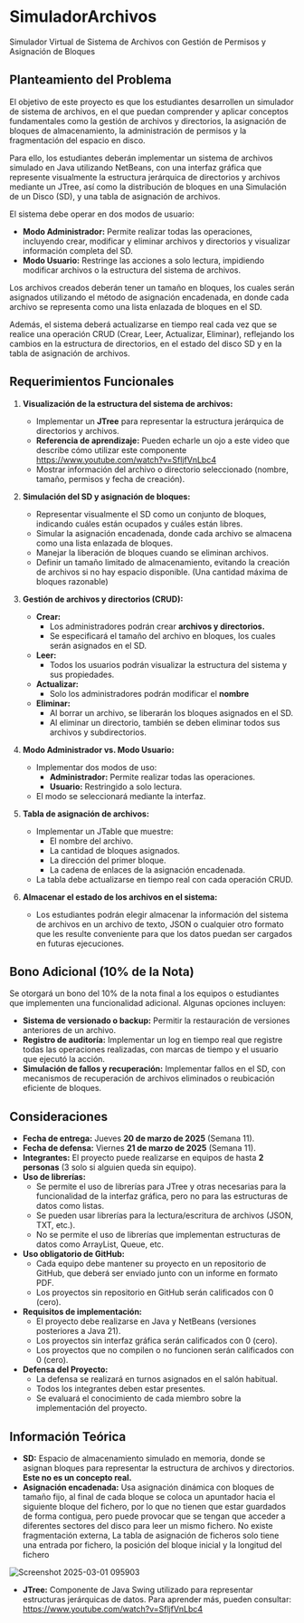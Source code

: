 # SimuladorArchivos
Simulador Virtual de Sistema de Archivos con Gestión de Permisos y Asignación de Bloques

## Planteamiento del Problema
El objetivo de este proyecto es que los estudiantes desarrollen un simulador de sistema de archivos, en el que puedan comprender y aplicar conceptos fundamentales como la gestión de archivos y directorios, la asignación de bloques de almacenamiento, la administración de permisos y la fragmentación del espacio en disco.

Para ello, los estudiantes deberán implementar un sistema de archivos simulado en Java utilizando NetBeans, con una interfaz gráfica que represente visualmente la estructura jerárquica de directorios y archivos mediante un JTree, así como la distribución de bloques en una Simulación de un Disco (SD), y una tabla de asignación de archivos.

El sistema debe operar en dos modos de usuario:
* **Modo Administrador:** Permite realizar todas las operaciones, incluyendo crear, modificar y eliminar archivos y directorios y visualizar información completa del SD.
* **Modo Usuario:** Restringe las acciones a solo lectura, impidiendo modificar archivos o la estructura del sistema de archivos.

Los archivos creados deberán tener un tamaño en bloques, los cuales serán asignados utilizando el método de asignación encadenada, en donde cada archivo se representa como una lista enlazada de bloques en el SD.

Además, el sistema deberá actualizarse en tiempo real cada vez que se realice una operación CRUD (Crear, Leer, Actualizar, Eliminar), reflejando los cambios en la estructura de directorios, en el estado del disco SD y en la tabla de asignación de archivos.

## Requerimientos Funcionales
1) **Visualización de la estructura del sistema de archivos:**
   * Implementar un **JTree** para representar la estructura jerárquica de directorios y archivos. 
   * **Referencia de aprendizaje:** Pueden echarle un ojo a este video que describe cómo utilizar este componente https://www.youtube.com/watch?v=SfljfVnLbc4 
   * Mostrar información del archivo o directorio seleccionado (nombre, tamaño, permisos y fecha de creación).
  
2) **Simulación del SD y asignación de bloques:**
   * Representar visualmente el SD como un conjunto de bloques, indicando cuáles están ocupados y cuáles están libres.
   * Simular la asignación encadenada, donde cada archivo se almacena como una lista enlazada de bloques.
   * Manejar la liberación de bloques cuando se eliminan archivos.
   * Definir un tamaño limitado de almacenamiento, evitando la creación de archivos si no hay espacio disponible. (Una cantidad máxima de bloques razonable)

3) **Gestión de archivos y directorios (CRUD):**
   * **Crear:**
     * Los administradores podrán crear **archivos y directorios.**
     * Se especificará el tamaño del archivo en bloques, los cuales serán asignados en el SD.
   * **Leer:**
     * Todos los usuarios podrán visualizar la estructura del sistema y sus propiedades.
   * **Actualizar:**
     * Solo los administradores podrán modificar el **nombre**
   * **Eliminar:**
     * Al borrar un archivo, se liberarán los bloques asignados en el SD.
     * Al eliminar un directorio, también se deben eliminar todos sus archivos y subdirectorios.

4) **Modo Administrador vs. Modo Usuario:**
   * Implementar dos modos de uso:
     * **Administrador:** Permite realizar todas las operaciones.
     * **Usuario:** Restringido a solo lectura.
   * El modo se seleccionará mediante la interfaz.

5) **Tabla de asignación de archivos:**
   * Implementar un JTable que muestre:
     * El nombre del archivo.
     * La cantidad de bloques asignados.
     * La dirección del primer bloque.
     * La cadena de enlaces de la asignación encadenada.
   * La tabla debe actualizarse en tiempo real con cada operación CRUD.

6) **Almacenar el estado de los archivos en el sistema:**
   * Los estudiantes podrán elegir almacenar la información del sistema de archivos en un archivo de texto, JSON o cualquier otro formato que les resulte conveniente para que los datos puedan ser cargados en futuras ejecuciones.

## Bono Adicional (10% de la Nota)
Se otorgará un bono del 10% de la nota final a los equipos o estudiantes que implementen una funcionalidad adicional. Algunas opciones incluyen:
* **Sistema de versionado o backup:** Permitir la restauración de versiones anteriores de un archivo.
* **Registro de auditoría:** Implementar un log en tiempo real que registre todas las operaciones realizadas, con marcas de tiempo y el usuario que ejecutó la acción.
* **Simulación de fallos y recuperación:** Implementar fallos en el SD, con mecanismos de recuperación de archivos eliminados o reubicación eficiente de bloques.

## Consideraciones
* **Fecha de entrega:** Jueves **20 de marzo de 2025** (Semana 11).
* **Fecha de defensa:** Viernes **21 de marzo de 2025** (Semana 11).
* **Integrantes:** El proyecto puede realizarse en equipos de hasta **2 personas** (3 solo si alguien queda sin equipo).
* **Uso de librerías:**
  * Se permite el uso de librerías para JTree y otras necesarias para la funcionalidad de la interfaz gráfica, pero no para las estructuras de datos como listas. 
  * Se pueden usar librerías para la lectura/escritura de archivos (JSON, TXT, etc.).
  * No se permite el uso de librerías que implementan estructuras de datos como ArrayList, Queue, etc.
* **Uso obligatorio de GitHub:**
  * Cada equipo debe mantener su proyecto en un repositorio de GitHub, que deberá ser enviado junto con un informe en formato PDF.
  * Los proyectos sin repositorio en GitHub serán calificados con 0 (cero).
* **Requisitos de implementación:**
  * El proyecto debe realizarse en Java y NetBeans (versiones posteriores a Java 21).
  * Los proyectos sin interfaz gráfica serán calificados con 0 (cero).
  * Los proyectos que no compilen o no funcionen serán calificados con 0 (cero).
* **Defensa del Proyecto:**
  * La defensa se realizará en turnos asignados en el salón habitual.
  * Todos los integrantes deben estar presentes.
  * Se evaluará el conocimiento de cada miembro sobre la implementación del proyecto.

## Información Teórica
* **SD:** Espacio de almacenamiento simulado en memoria, donde se asignan bloques para representar la estructura de archivos y directorios. **Este no es un concepto real.**
* **Asignación encadenada:** Usa asignación dinámica con bloques de tamaño fijo, al final de cada bloque se coloca un apuntador hacia el siguiente bloque del fichero, por lo que no tienen que estar guardados de forma contigua, pero puede provocar que se tengan que acceder a diferentes sectores del disco para leer un mismo fichero. No existe fragmentación externa, La tabla de asignación de ficheros solo tiene una entrada por fichero, la posición del bloque inicial y la longitud del fichero

![Screenshot 2025-03-01 095903](https://github.com/user-attachments/assets/9359cec9-77f1-456b-a239-4dbf93ce235f)

* **JTree:** Componente de Java Swing utilizado para representar estructuras jerárquicas de datos. Para aprender más, pueden consultar: https://www.youtube.com/watch?v=SfljfVnLbc4 
